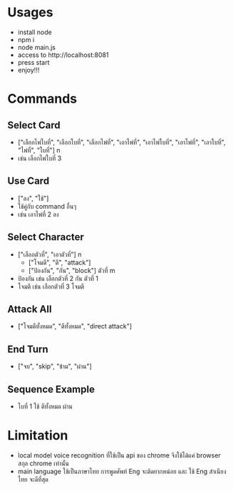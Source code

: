 # Usages
- install node
- npm i
- node main.js
- access to http://localhost:8081
- press start
- enjoy!!!

# Commands
## Select Card
- ["เลือกไพ่ใบที่", "เลือกใบที่", "เลือกไพ่ที่", "เอาไพ่ที่", "เอาไพ่ใบที่", "เอาไพ่ที่", "เอาใบที่", "ไพ่ที่", "ใบที่"] n
- เช่น เลือกไพ่ใบที่ 3

## Use Card
- ["ลง", "ใช้"]
- ใช้คู่กับ command อื่นๆ
- เช่น เอาไพ่ที่ 2 ลง

## Select Character
- ["เลือกตัวที่", "เอาตัวที่"] n
    - ["โจมตี", "ตี", "attack"]
    - ["ป้องกัน", "กัน", "block"] ตัวที่ m
- ป้องกัน เช่น เลือกตัวที่ 2 กัน ตัวที่ 1
- โจมตี เช่น เลือกตัวที่ 3 โจมตี

## Attack All
- ["โจมตีทั้งหมด", "ตีทั้งหมด", "direct attack"]

## End Turn
- ["จบ", "skip", "ข้าม", "ผ่าน"]

## Sequence Example
- ไบที่ 1 ใช้ ตีทั้งหมด ผ่าน

# Limitation
- local model voice recognition ที่ใช้เป็น api ของ chrome จึงใช้ได้แค่ browser สกุล chrome เท่านั้น
- main language ใช้เป็นภาษาไทย การพูดศัพท์ Eng จะติดยากหน่อย และ ใช้ Eng สำเนียงไทย จะดีที่สุด